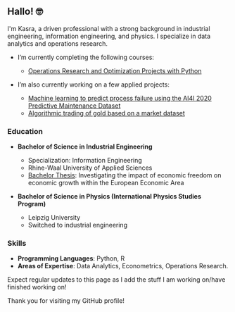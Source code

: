 ## Hallo! 🤓

I'm Kasra, a driven professional with a strong background in industrial engineering, information engineering, and physics. I specialize in data analytics and operations research.

- I’m currently completing the following courses:
  - [Operations Research and Optimization Projects with Python](https://www.udemy.com/course/operations-research-optimization-projects-with-python/)
    
- I’m also currently working on a few applied projects:
  - [Machine learning to predict process failure using the AI4I 2020 Predictive Maintenance Dataset](https://archive.ics.uci.edu/dataset/601/ai4i+2020+predictive+maintenance+dataset)
  - [Algorithmic trading of gold based on a market dataset](https://www.kaggle.com/datasets/khashayarahmadi/gold-price-in-iran-2013-2024)


### Education

- **Bachelor of Science in Industrial Engineering**
  - Specialization: Information Engineering
  - Rhine-Waal University of Applied Sciences
  - [Bachelor Thesis](https://github.com/Cosroe/Bachelor_Thesis): Investigating the impact of economic freedom on economic growth within the European Economic Area

- **Bachelor of Science in Physics (International Physics Studies Program)**
  - Leipzig University
  - Switched to industrial engineering


### Skills

- **Programming Languages**: Python, R
- **Areas of Expertise**: Data Analytics, Econometrics, Operations Research.

Expect regular updates to this page as I add the stuff I am working on/have finished working on!

Thank you for visiting my GitHub profile!
